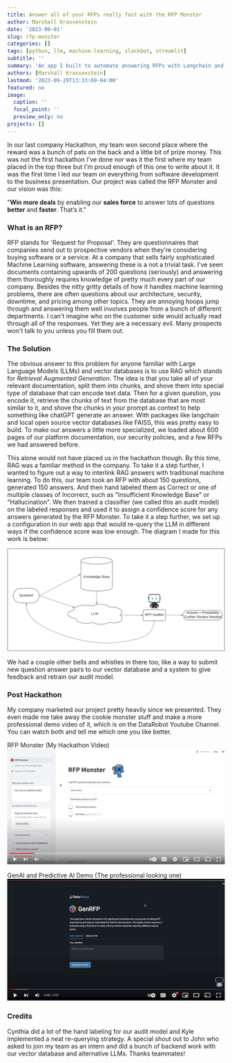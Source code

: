 ```yaml
---
title: Answer all of your RFPs really fast with the RFP Monster
author: Marshall Krassenstein
date: '2023-09-01'
slug: rfp-monster
categories: []
tags: [python, llm, machine-learning, slackbot, streamlit]
subtitle: ''
summary: 'An app I built to automate answering RFPs with Langchain and FAISS'
authors: [Marshall Krassenstein]
lastmod: '2023-09-29T13:33:09-04:00'
featured: no
image:
  caption: ''
  focal_point: ''
  preview_only: no
projects: []
---
```


In our last company Hackathon, my team won second place where the reward was a bunch of pats on the back and a little bit of prize money. This was not the first hackathon I've done nor was it the first where my team placed in the top three but I'm proud enough of this one to write about it. It was the first time I led our team on everything from software development to the business presentation. Our project was called the RFP Monster and our vision was this:

"**Win more deals** by enabling our **sales force** to answer lots of questions **better** and **faster**. That’s it."

### What is an RFP?

RFP stands for 'Request for Proposal'. They are questionnaires that companies send out to prospective vendors when they're considering buying software or a service. At a company that sells fairly sophisticated Machine Learning software, answering these is a not a trivial task. I've seen documents containing upwards of 200 questions (seriously) and answering them thoroughly requires knowledge of pretty much every part of our company. Besides the nitty gritty details of how it handles machine learning problems, there are often questions about our architecture, security, downtime, and pricing among other topics. They are annoying hoops jump through and answering them well involves people from a bunch of different departments. I can't imagine who on the customer side would actually read through all of the responses. Yet they are a necessary evil. Many prospects won't talk to you unless you fill them out.

### The Solution

The obvious answer to this problem for anyone familiar with Large Language Models (LLMs) and vector databases is to use RAG which stands for *Retrieval Augmented Generation*. The idea is that you take all of your relevant documentation, split them into chunks, and shove them into special type of database that can encode text data. Then for a given question, you encode it, retrieve the chunks of text from the database that are most similar to it, and shove the chunks in your prompt as context to help something like chatGPT generate an answer. With packages like langchain and local open source vector databases like FAISS, this was pretty easy to build. To make our answers a little more specialized, we loaded about 600 pages of our platform documentation, our security policies, and a few RFPs we had answered before.

This alone would not have placed us in the hackathon though. By this time, RAG was a familiar method in the company. To take it a step further, I wanted to figure out a way to interlink RAG answers with traditional machine learning. To do this, our team took an RFP with about 150 questions, generated 150 answers. And then hand labeled them as Correct or one of multiple classes of Incorrect, such as "Insufficient Knowledge Base" or "Hallucination". We then trained a classifier (we called this an audit model) on the labeled responses and used it to assign a confidence score for any answers generated by the RFP Monster. To take it a step further, we set up a configuration in our web app that would re-query the LLM in different ways if the confidence score was low enough. The diagram I made for this work is below:

![Diagram](./rfp-monster-diagram.png)

We had a couple other bells and whistles in there too, like a way to submit new question answer pairs to our vector database and a system to give feedback and retrain our audit model. 

### Post Hackathon

My company marketed our project pretty heavily since we presented. They even made me take away the cookie monster stuff and make a more professional demo video of it, which is on the DataRobot Youtube Channel. You can watch both and tell me which one you like better. 


RFP Monster (My Hackathon Video)
[![RFP Monster](./rfp-monster-video.jpg)](https://www.youtube.com/watch?v=a1UNpZVLsgA "My Hackathon RFP Monster")

GenAI and Predictive AI Demo (The professional looking one)
[![GenAI + Predictive AI](./rfp-audit-video.jpg)](https://www.youtube.com/watch?v=btsGOipo5Xo, "GenAI + Predictive AI")

### Credits

Cynthia did a lot of the hand labeling for our audit model and Kyle implemented a neat re-querying strategy. A special shout out to John who asked to join my team as an intern and did a bunch of backend work with our vector database and alternative LLMs. Thanks teammates! 